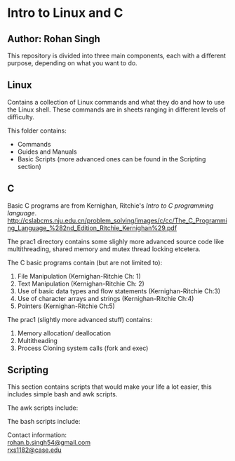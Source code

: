 # Intro to Linux and C

## Author: **Rohan Singh** 

This repository is divided into three main components, each with a different purpose, depending on what you want to do.

## Linux  
Contains a collection of Linux commands and what they do and how to use the Linux shell. These commands are in sheets ranging in different levels of difficulty.  

This folder contains:  
  - Commands
  - Guides and Manuals  
  - Basic Scripts (more advanced ones can be found in the Scripting section)



## C  
Basic C programs are from Kernighan, Ritchie's *Intro to C programming language*.
http://cslabcms.nju.edu.cn/problem_solving/images/c/cc/The_C_Programming_Language_%282nd_Edition_Ritchie_Kernighan%29.pdf

The prac1 directory contains some slighly more advanced source code like multithreading, shared memory and mutex thread locking etcetera.

The C basic programs contain (but are not limited to):
1) File Manipulation (Kernighan-Ritchie Ch: 1)  
2) Text Manipulation  (Kernighan-Ritchie Ch: 2)
3) Use of basic data types and flow statements (Kernighan-Ritchie Ch:3)  
4) Use of character arrays and strings (Kernighan-Ritchie Ch:4)  
5) Pointers (Kernighan-Ritchie Ch:5)  

The prac1 (slightly more advanced stuff) contains:   
1) Memory allocation/ deallocation  
2) Multitheading
3) Process Cloning system calls (fork and exec)  

## Scripting  
This section contains scripts that would make your life a lot easier, this includes simple bash and awk scripts.  

The awk scripts include: 

The bash scripts include:



Contact information:  
rohan.b.singh54@gmail.com  
rxs1182@case.edu  


